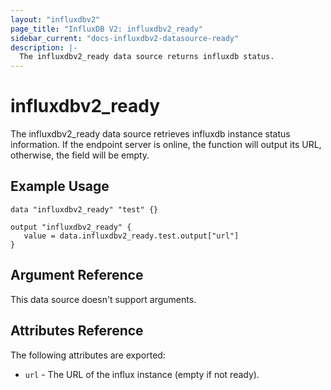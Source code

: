```yaml
---
layout: "influxdbv2"
page_title: "InfluxDB V2: influxdbv2_ready"
sidebar_current: "docs-influxdbv2-datasource-ready"
description: |-
  The influxdbv2_ready data source returns influxdb status.
---
```


# influxdbv2\_ready

The influxdbv2_ready data source retrieves influxdb instance status information.
If the endpoint server is online, the function will output its URL, otherwise, the field will be empty.

## Example Usage

```hcl
data "influxdbv2_ready" "test" {}

output "influxdbv2_ready" {
   value = data.influxdbv2_ready.test.output["url"]
}
```

## Argument Reference

This data source doesn't support arguments.

## Attributes Reference

The following attributes are exported:

* ``url`` - The URL of the influx instance (empty if not ready).
